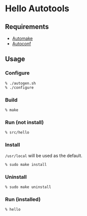 # Hello Autotools

## Requirements

* [Automake](http://www.gnu.org/software/automake/)
* [Autoconf](https://www.gnu.org/software/autoconf/)

## Usage

### Configure

    % ./autogen.sh
    % ./configure

### Build

    % make

### Run (not install)

    % src/hello

### Install

`/usr/local` will be used as the default.

    % sudo make install

### Uninstall

    % sudo make uninstall

### Run (installed)

    % hello
